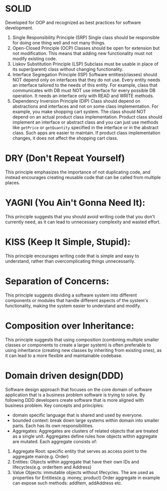 # SOLID

Developed for OOP and recognized as best practices for
software development.

1. Single Responsibility Principle (SRP)
Single class should be responsible for doing one thing well and not many things.
2. Open-Closed Principle (OCP)
Classes should be open for extension but not modification. This means that adding new functionality
must not modify existing code.
3. Liskov Substitution Principle (LSP)
Subclass must be usable in place of its super(parent) class without changing functionality.
4. Interface Segregation Principle (ISP)
Software entities(classes) should NOT depend only on interfaces that they do not use. Every entity
needs an interface tailored to the needs of this entity.
For example, class that communicates with DB must NOT use interface for every possible
DB operation. It needs an interface only with READ and WRITE methods.
5. Dependency Inversion Principle (DIP)
Class should depend on abstractions and interfaces and not on some class implementation.
For example, you make shopping cart system. The class should NOT depend on an actual product
class implementation. Product class should implement an interface or abstract class and you
can just use methods like `getPrice` or `getQuantity` specified in the interface or in
the abstract class. Such apps are easier to maintain. If product class implementation changes,
it does not affect the shopping cart class.



# DRY (Don't Repeat Yourself)
This principle emphasizes the importance of not duplicating code, and instead encourages 
creating reusable code that can be called from multiple places.

# YAGNI (You Ain't Gonna Need It): 
This principle suggests that you should avoid writing code that you don't currently need, 
as it can lead to unnecessary complexity and wasted effort.

# KISS (Keep It Simple, Stupid): 
This principle encourages writing code that is simple and easy to understand, rather than 
overcomplicating things unnecessarily.

# Separation of Concerns: 
This principle suggests dividing a software system into different components or modules that 
handle different aspects of the system's functionality, making the system easier to understand and modify.

# Composition over Inheritance: 
This principle suggests that using composition (combining multiple smaller classes or components 
to create a larger system) is often preferable to using inheritance (creating new classes by 
inheriting from existing ones), as it can lead to a more flexible and maintainable codebase.


# Domain driven design(DDD)
Software design approach that focuses on the core domain of software application that is a business problem 
software is trying to solve. By following DDD developers create software that is more aligned with business problem.
Key concepts and principles:
- domain specific language that is shared and used by everyone.
- bounded context: break down large systems within domain into smaller parts. Each has its own responsibilities.
- Aggregates: Aggregates are clusters of related objects that are treated as a single unit. Aggregates define rules how 
objects within aggregate are mutated.
Each aggregate consists of:
1. Aggregate Root: specific entity that serves as access point to the aggregate main(e.g. Order)
2. Entities: Objects within aggregate that have their own IDs and lifecycles(e.g. orderItem and Address)
3. Value Objects: immutable objects without lifecycles. The are used as properties for Entities(e.g. money, product)
Order aggregate in example can expose such methods:
addItem, addAddress etc.
